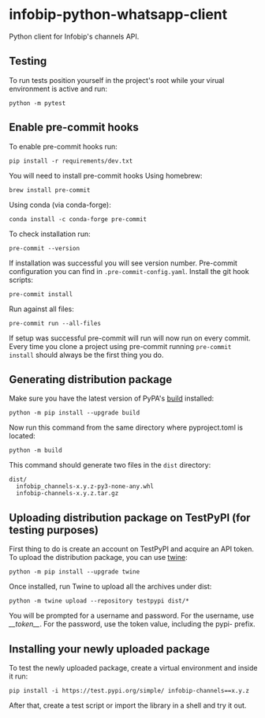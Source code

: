 # infobip-python-whatsapp-client
Python client for Infobip's channels API.

## Testing
To run tests position yourself in the project's root while your virual environment
is active and run:
```
python -m pytest
```

## Enable pre-commit hooks
To enable pre-commit hooks run:
```
pip install -r requirements/dev.txt
```
You will need to install pre-commit hooks
Using homebrew:
```
brew install pre-commit
```
Using conda (via conda-forge):
```
conda install -c conda-forge pre-commit
```
To check installation run:
```
pre-commit --version
```
If installation was successful you will see version number.
Pre-commit configuration you can find in `.pre-commit-config.yaml`.
Install the git hook scripts:
```
pre-commit install
```
Run against all files:
```
pre-commit run --all-files
```
If setup was successful pre-commit will run will now run on every commit.
Every time you clone a project using pre-commit running `pre-commit install`
should always be the first thing you do.


## Generating distribution package
Make sure you have the latest version of PyPA's
[build](https://packaging.python.org/en/latest/key_projects/#build) installed:
```
python -m pip install --upgrade build
```

Now run this command from the same directory where pyproject.toml is located:
```
python -m build
```

This command should generate two files in the `dist` directory:
```
dist/
  infobip_channels-x.y.z-py3-none-any.whl
  infobip-channels-x.y.z.tar.gz
```


## Uploading distribution package on TestPyPI (for testing purposes)
First thing to do is create an account on TestPyPI and acquire an API token.
To upload the distribution package, you can use
[twine](https://packaging.python.org/en/latest/key_projects/#twine):
```
python -m pip install --upgrade twine
```

Once installed, run Twine to upload all the archives under dist:
```
python -m twine upload --repository testpypi dist/*
```

You will be prompted for a username and password. For the username, use *\_\_token\_\_*.
For the password, use the token value, including the pypi- prefix.


## Installing your newly uploaded package
To test the newly uploaded package, create a virtual environment and inside it run:
```
pip install -i https://test.pypi.org/simple/ infobip-channels==x.y.z
```

After that, create a test script or import the library in a shell and try it out.
